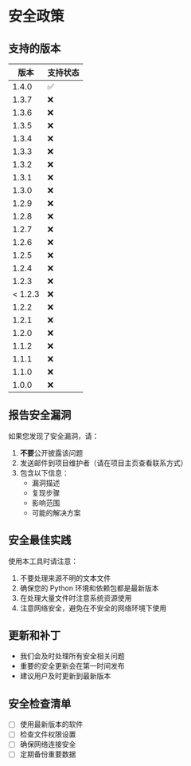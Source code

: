 # 安全政策

## 支持的版本

| 版本 | 支持状态 |
| --- | --- |
| 1.4.0 | :white_check_mark:|
| 1.3.7 | :x:|
| 1.3.6 | :x:|
| 1.3.5 | :x:|
| 1.3.4| :x:|
| 1.3.3 | :x: |
| 1.3.2 | :x: |
| 1.3.1 | :x: |
| 1.3.0 | :x: |
| 1.2.9 | :x: |
| 1.2.8 | :x: |
| 1.2.7 | :x: |
| 1.2.6 | :x: |
| 1.2.5 | :x: |
| 1.2.4 | :x: |
| 1.2.3 | :x: |
| < 1.2.3 | :x: |
| 1.2.2 | :x: |
| 1.2.1 | :x: |
| 1.2.0 | :x: |
| 1.1.2 | :x: |
| 1.1.1 | :x: |
| 1.1.0 | :x: |
| 1.0.0 | :x: |

## 报告安全漏洞

如果您发现了安全漏洞，请：

1. **不要**公开披露该问题
2. 发送邮件到项目维护者（请在项目主页查看联系方式）
3. 包含以下信息：
   - 漏洞描述
   - 复现步骤
   - 影响范围
   - 可能的解决方案

## 安全最佳实践

使用本工具时请注意：

1. 不要处理来源不明的文本文件
2. 确保您的 Python 环境和依赖包都是最新版本
3. 在处理大量文件时注意系统资源使用
4. 注意网络安全，避免在不安全的网络环境下使用

## 更新和补丁

- 我们会及时处理所有安全相关问题
- 重要的安全更新会在第一时间发布
- 建议用户及时更新到最新版本

## 安全检查清单

- [ ] 使用最新版本的软件
- [ ] 检查文件权限设置
- [ ] 确保网络连接安全
- [ ] 定期备份重要数据